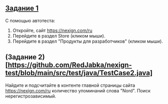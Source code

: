 ## [Задание 1](https://github.com/RedJabka/nexign-test/blob/main/src/test/java/TestCase1.java)
С помощью автотеста:
1. Откройте, сайт https://nexign.com/ru 
2. Перейдите в раздел Store (кликом мыши).
3. Перейдите в раздел "Продукты для разработчиков" (кликом мыши).

## (Задание 2)[https://github.com/RedJabka/nexign-test/blob/main/src/test/java/TestCase2.java]
Найдите и подсчитайте в контенте главной страницы сайта https://nexign.com/ru количество упоминаний слова "Nord".
Поиск нерегистрозависимый.
